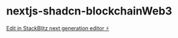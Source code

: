 # nextjs-shadcn-blockchainWeb3

[Edit in StackBlitz next generation editor ⚡️](https://stackblitz.com/~/github.com/hjy0616/nextjs-shadcn-blockchainWeb3)